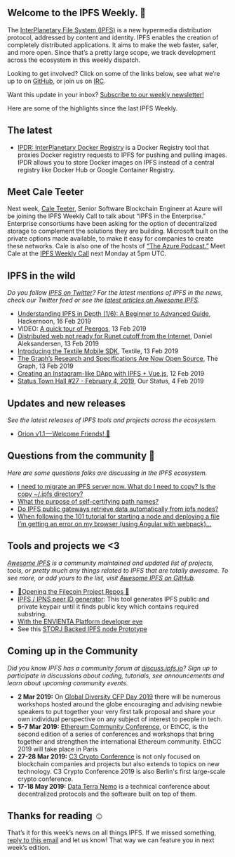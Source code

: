 ## Welcome to the IPFS Weekly. 👋

The [InterPlanetary File System (IPFS)](https://ipfs.io/) is a new hypermedia distribution protocol, addressed by content and identity. IPFS enables the creation of completely distributed applications. It aims to make the web faster, safer, and more open. Since that’s a pretty large scope, we track development across the ecosystem in this weekly dispatch.

Looking to get involved? Click on some of the links below, see what we’re up to on [GitHub](https://github.com/ipfs), or join us on [IRC](https://riot.im/app/#/room/#ipfs:matrix.org).

Want this update in your inbox? [Subscribe to our weekly newsletter!](https://tinyletter.com/ipfsnewsletter)

Here are some of the highlights since the last IPFS Weekly.

## The latest

+ [IPDR: InterPlanetary Docker Registry](https://github.com/miguelmota/ipdr) is a Docker Registry tool that proxies Docker registry requests to IPFS for pushing and pulling images. IPDR allows you to store Docker images on IPFS instead of a central registry like Docker Hub or Google Container Registry.


## Meet Cale Teeter

Next week, [Cale Teeter](https://github.com/caleteeter), Senior Software Blockchain Engineer at Azure will be joining the IPFS Weekly Call to talk about “IPFS in the Enterprise.” Enterprise consortiums have been asking for the option of decentralized storage to complement the solutions they are building. Microsoft built on the private options made available, to make it easy for companies to create these networks. Cale is also one of the hosts of [“The Azure Podcast.”](http://azpodcast.azurewebsites.net/) Meet Cale at the [IPFS Weekly Call](https://github.com/ipfs/team-mgmt#-ipfs-weekly-call--formerly-known-as-ipfs-all-hands-call) next Monday at 5pm UTC. 

 
## IPFS in the wild
*Do you follow [IPFS on Twitter](https://twitter.com/IPFSbot)? For the latest mentions of IPFS in the news, check our Twitter feed or see the [latest articles on Awesome IPFS](https://awesome.ipfs.io/categories/articles/).* 

+ [Understanding IPFS in Depth (1/6): A Beginner to Advanced Guide](https://hackernoon.com/understanding-ipfs-in-depth-1-5-a-beginner-to-advanced-guide-e937675a8c8a), Hackernoon, 16 Feb 2019
+ VIDEO: [A quick tour of Peergos](https://vimeo.com/316903779), 13 Feb 2019
+ [Distributed web not ready for Runet cutoff from the Internet](https://www.ctrl.blog/entry/dweb-readiness-runet), Daniel Aleksandersen, 13 Feb 2019
+ [Introducing the Textile Mobile SDK](https://medium.com/textileio/introducing-the-textile-mobile-sdk-d77c246f8d51), Textile, 13 Feb 2019
+ [The Graph’s Research and Specifications Are Now Open Source](https://medium.com/graphprotocol/the-graphs-research-and-specifications-are-now-open-source-4e9edb279790), The Graph, 13 Feb 2019
+ [Creating an Instagram-like DApp with IPFS + Vue.js](https://medium.com/openberry/https-medium-com-creating-an-instagram-like-dapp-with-ipfs-cc4fac85cbfe), 12 Feb 2019
+ [Status Town Hall #27 - February 4, 2019](https://our.status.im/status-town-hall-27-february-4-2019/), Our Status, 4 Feb 2019

## Updates and new releases
*See the latest releases of IPFS tools and projects across the ecosystem.*

+ [Orion v1.1 — Welcome Friends! 🤝](https://blog.siderus.io/orion-v1-1-welcome-friends-59ffc698dfe0)


## Questions from the community 🤔
*Here are some questions folks are discussing in the IPFS ecosystem.*

+ [I need to migrate an IPFS server now. What do I need to copy? Is the copy ~/.ipfs directory?](https://discuss.ipfs.io/t/questions-about-using-ipfs/4603)
+ [What the purpose of self-certifying path names?](https://discuss.ipfs.io/t/what-the-purpose-of-self-certifying-path-names/4866)
+ [Do IPFS public gateways retrieve data automatically from ipfs nodes?](https://discuss.ipfs.io/t/content-management-in-ipfs-public-gateways/4858)
+ [When following the 101 tutorial for starting a node and deploying a file I’m getting an error on my browser (using Angular with webpack)...](https://discuss.ipfs.io/t/referenceerror-when-using-js-ipfs/4868)


## Tools and projects we <3
*[Awesome IPFS](https://awesome.ipfs.io/) is a community maintained and updated list of projects, tools, or pretty much any things related to IPFS that are totally awesome. To see more, or add yours to the list, visit [Awesome IPFS on GitHub](https://github.com/ipfs/awesome-ipfs).* 

+ [🎉Opening the Filecoin Project Repos 🎉](https://filecoin.io/blog/opening-filecoin-project-repos/)
+ [IPFS / IPNS peer ID generator](https://github.com/meehow/peer-id-generator/): This tool generates IPFS public and private keypair until it finds public key which contains required substring.
+ [With the ENVIENTA Platform developer eye](https://medium.com/envienta-magyarorsz%C3%A1g/az-envienta-platform-fejleszt%C5%91i-szemmel-180356ed8790)
+ See this [STORJ Backed IPFS node Prototype](https://gateway.temporal.cloud/ipfs/QmeFisZdZuHmnwaXEUBCaMJmoHQLLPn3DJfNiYwdCug5iG)


## Coming up in the Community
*Did you know IPFS has a community forum at [discuss.ipfs.io](https://discuss.ipfs.io/)? Sign up to participate in discussions about coding, tutorials, see announcements and learn about upcoming community events.*

+ **2 Mar 2019:** On [Global Diversity CFP Day 2019](https://www.globaldiversitycfpday.com/) there will be numerous workshops hosted around the globe encouraging and advising newbie speakers to put together your very first talk proposal and share your own individual perspective on any subject of interest to people in tech.
+ **5-7 Mar 2019:** [Ethereum Community Conference](https://ethcc.io/), or EthCC, is the second edition of a series of conferences and workshops that bring together and strengthen the international Ethereum community. EthCC 2019 will take place in Paris
+ **27-28 Mar 2019:** [C3 Crypto Conference](https://crypto-conference.com/) is not only focused on blockchain companies and projects but also extends to topics on new technology. C3 Crypto Conference 2019 is also Berlin's first large-scale crypto conference.
+ **17-18 May 2019:** [Data Terra Nemo](https://dtn.is/) is a technical conference about decentralized protocols and the software built on top of them.

## Thanks for reading ☺️

That’s it for this week’s news on all things IPFS. If we missed something, [reply to this email](mailto:newsletter@ipfs.io) and let us know! That way we can feature you in next week’s edition. 
